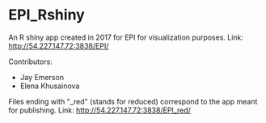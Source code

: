 # EPI_Rshiny

An R shiny app created in 2017 for EPI for visualization purposes. Link: http://54.227.147.72:3838/EPI/

Contributors:
- Jay Emerson
- Elena Khusainova


Files ending with "_red" (stands for reduced) correspond to the app meant for publishing. Link: http://54.227.147.72:3838/EPI_red/
